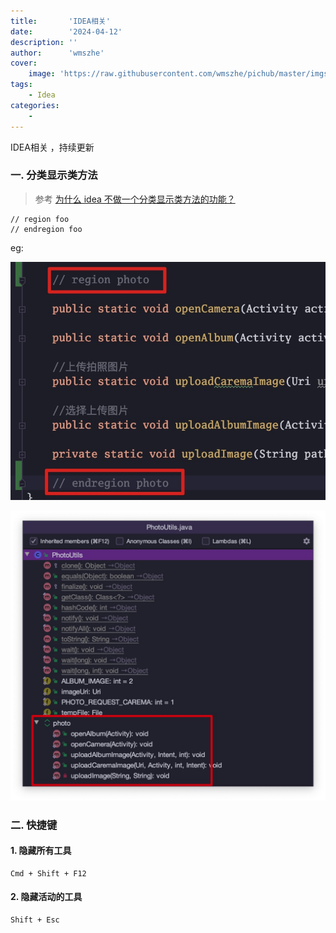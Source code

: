 ```yaml
---
title:       'IDEA相关'
date:        '2024-04-12'
description: ''
author:      'wmszhe'
cover:
    image: 'https://raw.githubusercontent.com/wmszhe/pichub/master/imgs/68wplh.png'
tags:
    - Idea
categories:
    - 
---
```


IDEA相关 ，持续更新

<!--more-->

### 一. 分类显示类方法

> 参考 [为什么 idea 不做一个分类显示类方法的功能？](https://www.v2ex.com/t/647696)

```
// region foo
// endregion foo
```

eg:

![](https://raw.githubusercontent.com/wmszhe/pichub/master/imgs/hXmEX6.jpg)

![](https://raw.githubusercontent.com/wmszhe/pichub/master/imgs/zGWown.jpg)


### 二. 快捷键

#### 1. 隐藏所有工具

```text
Cmd + Shift + F12
```

#### 2. 隐藏活动的工具

```text 
Shift + Esc
```
